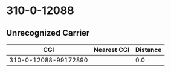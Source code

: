 # 310-0-12088
## Unrecognized Carrier


| CGI | Nearest CGI | Distance |
|-----|-------------|----------|
| 310-0-12088-99172890 |  | 0.0 |
